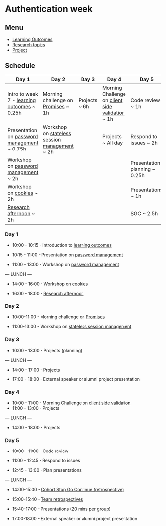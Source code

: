 # Authentication week

## Menu

- [Learning Outcomes](./learning-outcomes.md)
- [Research topics](./research-afternoon.md)
- [Project](./project.md)

## Schedule

Day 1|Day 2|Day 3|Day 4| Day 5 
---|---|---|---|---
Intro to week 7 - [learning outcomes](./learning-outcomes.md) ~ 0.25h |  Morning challenge on [Promises](https://github.com/foundersandcoders/mc-promise-me-this) ~ 1h | Projects ~ 6h | Morning Challenge on [client side validation](https://github.com/foundersandcoders/mc-client-side-validation) ~ 1h | Code review ~ 1h |
Presentation on [password management](https://drive.google.com/file/d/0BxXF_LZcFnS5ODM0dElWYmtmMWc/view) ~ 0.75h | Workshop on [stateless session management](https://github.com/foundersandcoders/ws-jwt-stateless-session) ~ 2h |  | Projects ~ All day | Respond to issues ~ 2h |
Workshop on [password management](https://github.com/foundersandcoders/ws-password-management) ~ 2h | || | Presentation planning ~ 0.25h|
|Workshop on [cookies](https://github.com/foundersandcoders/ws-cookies) ~ 2h| | | | Presentations ~ 1h|
| [Research afternoon](./research-afternoon.md) ~ 2h|| | | SGC ~ 2.5h|

### Day 1

- 10:00 - 10:15 - Introduction to [learning outcomes](./learning-outcomes.md)

- 10:15 - 11:00 - Presentation on [password management](https://drive.google.com/file/d/0BxXF_LZcFnS5ODM0dElWYmtmMWc/view)

- 11:00 - 13:00 - Workshop on [password management](https://github.com/foundersandcoders/ws-password-management)

— LUNCH —

- 14:00 - 16:00 - Workshop on [cookies](https://github.com/foundersandcoders/ws-cookies)

- 16:00 - 18:00 - [Research afternoon](./research-afternoon.md)

### Day 2

- 10:00-11:00 - Morning challenge on [Promises](https://github.com/foundersandcoders/mc-promise-me-this)

- 11:00-13:00 - Workshop on [stateless session management](https://github.com/foundersandcoders/ws-jwt-stateless-session)

### Day 3

- 10:00 - 13:00 - Projects (planning)

— LUNCH —

- 14:00 - 17:00 - Projects

- 17:00 - 18:00 - External speaker or alumni project presentation

### Day 4
- 10:00 - 11:00 - Morning Challenge on [client side validation](https://github.com/foundersandcoders/mc-client-side-validation)
- 11:00 - 13:00 - Projects

— LUNCH —

- 14:00 - 18:00 - Projects

### Day 5

- 10:00 - 11:00 - Code review

- 11:00 - 12:45 - Respond to issues

- 12:45 - 13:00 - Plan presentations

— LUNCH —

- 14:00-15:00 - [Cohort Stop Go Continue (retrospective)](https://github.com/foundersandcoders/master-reference/blob/master/coursebook/general/retrospectives.md#cohort-retrospective)

- 15:00-15:40 - [Team retrospectives](https://github.com/foundersandcoders/master-reference/blob/master/coursebook/general/retrospectives.md#team-retrospective)

- 15:40-17:00 - Presentations (20 mins per group)

- 17:00-18:00 - External speaker or alumni project presentation
